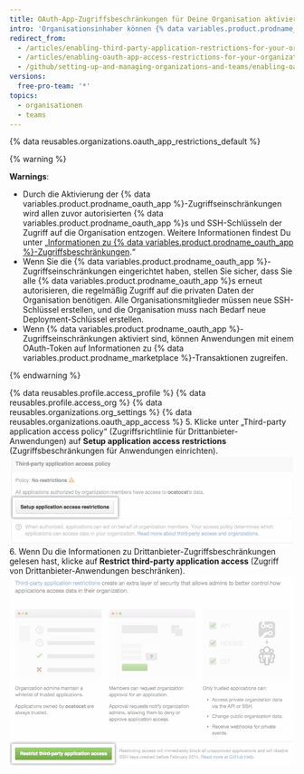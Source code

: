```yaml
---
title: OAuth-App-Zugriffsbeschränkungen für Deine Organisation aktivieren
intro: 'Organisationsinhaber können {% data variables.product.prodname_oauth_app %}-Zugriffseinschränkungen aktivieren, um zu verhindern, dass nicht vertrauenswürdige Apps auf die Ressourcen der Organisation zugreifen, und gleichzeitig Organisationsmitgliedern die Nutzung von {% data variables.product.prodname_oauth_app %} für ihre persönlichen Konten zu erlauben.'
redirect_from:
  - /articles/enabling-third-party-application-restrictions-for-your-organization/
  - /articles/enabling-oauth-app-access-restrictions-for-your-organization
  - /github/setting-up-and-managing-organizations-and-teams/enabling-oauth-app-access-restrictions-for-your-organization
versions:
  free-pro-team: '*'
topics:
  - organisationen
  - teams
---
```

{% data reusables.organizations.oauth_app_restrictions_default %}

{% warning %}

**Warnings**:
- Durch die Aktivierung der {% data variables.product.prodname_oauth_app %}-Zugriffseinschränkungen wird allen zuvor autorisierten {% data variables.product.prodname_oauth_app %}s und SSH-Schlüsseln der Zugriff auf die Organisation entzogen. Weitere Informationen findest Du unter „[Informationen zu {% data variables.product.prodname_oauth_app %}-Zugriffsbeschränkungen](/articles/about-oauth-app-access-restrictions).“
- Wenn Sie die {% data variables.product.prodname_oauth_app %}-Zugriffseinschränkungen eingerichtet haben, stellen Sie sicher, dass Sie alle {% data variables.product.prodname_oauth_app %}s erneut autorisieren, die regelmäßig Zugriff auf die privaten Daten der Organisation benötigen. Alle Organisationsmitglieder müssen neue SSH-Schlüssel erstellen, und die Organisation muss nach Bedarf neue Deployment-Schlüssel erstellen.
- Wenn {% data variables.product.prodname_oauth_app %}-Zugriffseinschränkungen aktiviert sind, können Anwendungen mit einem OAuth-Token auf Informationen zu {% data variables.product.prodname_marketplace %}-Transaktionen zugreifen.

{% endwarning %}

{% data reusables.profile.access_profile %}
{% data reusables.profile.access_org %}
{% data reusables.organizations.org_settings %}
{% data reusables.organizations.oauth_app_access %}
5. Klicke unter „Third-party application access policy“ (Zugriffsrichtlinie für Drittanbieter-Anwendungen) auf **Setup application access restrictions** (Zugriffsbeschränkungen für Anwendungen einrichten). ![Schaltfläche „Set up restrictions" (Einrichten von Beschränkungen)](/assets/images/help/settings/settings-third-party-set-up-restrictions.png)
6. Wenn Du die Informationen zu Drittanbieter-Zugriffsbeschränkungen gelesen hast, klicke auf **Restrict third-party application access** (Zugriff von Drittanbieter-Anwendungen beschränken). ![Schaltfläche „Restriction confirmation" (Beschränkungen bestätigen)](/assets/images/help/settings/settings-third-party-restrict-confirm.png)
